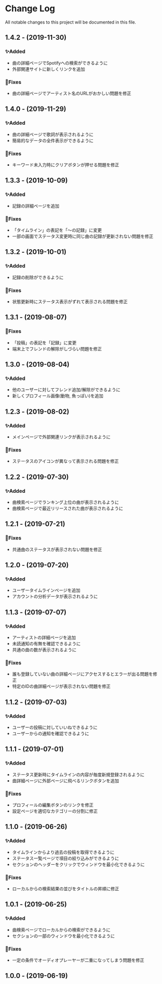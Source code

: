 # Change Log
All notable changes to this project will be documented in this file.

## 1.4.2 - (2019-11-30)
### ✨Added
- 曲の詳細ページでSpotifyへの検索ができるように
- 外部関連サイトに新しくリンクを追加

### 🐛Fixes
- 曲の詳細ページでアーティスト名のURLがおかしい問題を修正

## 1.4.0 - (2019-11-29)
### ✨Added
- 曲の詳細ページで歌詞が表示されるように
- 簡易的なデータの全件表示ができるように

### 🐛Fixes
- キーワード未入力時にクリアボタンが押せる問題を修正

## 1.3.3 - (2019-10-09)
### ✨Added
- 記録の詳細ページを追加

### 🐛Fixes
- 「タイムライン」の表記を「～の記録」に変更
- 一部の画面でステータス変更時に同じ曲の記録が更新されない問題を修正

## 1.3.2 - (2019-10-01)
### ✨Added
- 記録の削除ができるように

### 🐛Fixes
- 状態更新時にステータス表示がずれて表示される問題を修正

## 1.3.1 - (2019-08-07)
### 🐛Fixes
- 「投稿」の表記を「記録」に変更
- 端末上でフレンドの解除がしづらい問題を修正

## 1.3.0 - (2019-08-04)
### ✨Added
- 他のユーザーに対してフレンド追加/解除ができるように
- 新しくプロフィール画像(動物, 魚っぽい)を追加

## 1.2.3 - (2019-08-02)
### ✨Added
- メインページで外部関連リンクが表示されるように

### 🐛Fixes
- ステータスのアイコンが異なって表示される問題を修正

## 1.2.2 - (2019-07-30)
### ✨Added
- 曲検索ページでランキング上位の曲が表示されるように
- 曲検索ページで最近リリースされた曲が表示されるように

## 1.2.1 - (2019-07-21)
### 🐛Fixes
- 共通曲のステータスが表示されない問題を修正

## 1.2.0 - (2019-07-20)
### ✨Added
- ユーザータイムラインページを追加
- アカウントの分析データが表示されるように

## 1.1.3 - (2019-07-07)
### ✨Added
- アーティストの詳細ページを追加
- 未読通知の有無を確認できるように
- 共通の曲の数が表示されるように

### 🐛Fixes
- 誰も登録していない曲の詳細ページにアクセスするとエラーが出る問題を修正
- 特定のIDの曲詳細ページが表示されない問題を修正

## 1.1.2 - (2019-07-03)
### ✨Added
- ユーザーの投稿に対していいねできるように
- ユーザーからの通知を確認できるように

## 1.1.1 - (2019-07-01)
### ✨Added
- ステータス更新時にタイムラインの内容が毎度新規登録されるように
- 曲詳細ページに外部ページに飛べるリンクボタンを追加

### 🐛Fixes
- プロフィールの編集ボタンのリンクを修正
- 設定ページを適切なカテゴリーの分割に修正

## 1.1.0 - (2019-06-26)
### ✨Added
- タイムラインからより過去の投稿を取得できるように
- ステータス一覧ページで項目の絞り込みができるように
- セクションのヘッダーをクリックでウィンドウを最小化できるように

### 🐛Fixes
- ローカルからの検索結果の並びをタイトルの昇順に修正

## 1.0.1 - (2019-06-25)
### ✨Added
- 曲検索ページでローカルからの検索ができるように
- セクションの一部のウィンドウを最小化できるように

### 🐛Fixes
- 一定の条件でオーディオプレーヤーが二重になってしまう問題を修正

## 1.0.0 - (2019-06-19)
